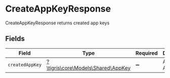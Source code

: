 # CreateAppKeyResponse

CreateAppKeyResponse returns created app keys


## Fields

| Field                                                               | Type                                                                | Required                                                            | Description                                                         |
| ------------------------------------------------------------------- | ------------------------------------------------------------------- | ------------------------------------------------------------------- | ------------------------------------------------------------------- |
| `createdAppKey`                                                     | [?\tigris\core\Models\Shared\AppKey](../../models/shared/AppKey.md) | :heavy_minus_sign:                                                  | An user AppKey                                                      |
